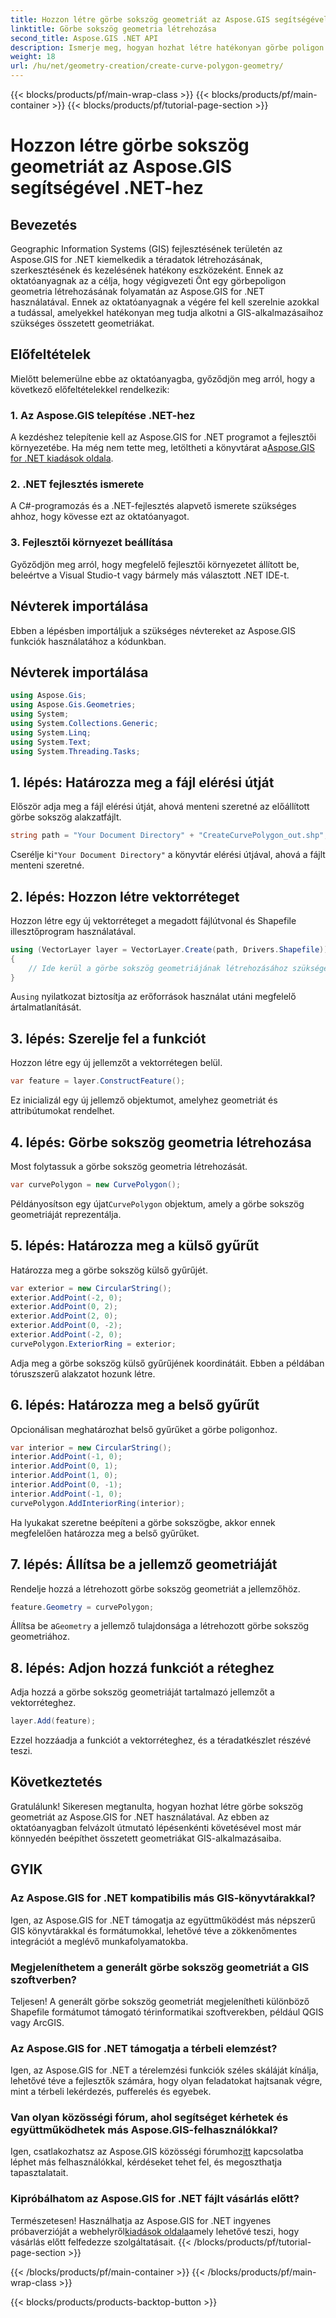 ```yaml
---
title: Hozzon létre görbe sokszög geometriát az Aspose.GIS segítségével .NET-hez
linktitle: Görbe sokszög geometria létrehozása
second_title: Aspose.GIS .NET API
description: Ismerje meg, hogyan hozhat létre hatékonyan görbe poligon geometriát az Aspose.GIS for .NET használatával. Kövesse lépésenkénti útmutatónkat a GIS-alkalmazások zökkenőmentes használatához.
weight: 18
url: /hu/net/geometry-creation/create-curve-polygon-geometry/
---
```


{{< blocks/products/pf/main-wrap-class >}}
{{< blocks/products/pf/main-container >}}
{{< blocks/products/pf/tutorial-page-section >}}

# Hozzon létre görbe sokszög geometriát az Aspose.GIS segítségével .NET-hez

## Bevezetés
Geographic Information Systems (GIS) fejlesztésének területén az Aspose.GIS for .NET kiemelkedik a téradatok létrehozásának, szerkesztésének és kezelésének hatékony eszközeként. Ennek az oktatóanyagnak az a célja, hogy végigvezeti Önt egy görbepoligon geometria létrehozásának folyamatán az Aspose.GIS for .NET használatával. Ennek az oktatóanyagnak a végére fel kell szerelnie azokkal a tudással, amelyekkel hatékonyan meg tudja alkotni a GIS-alkalmazásaihoz szükséges összetett geometriákat.
## Előfeltételek
Mielőtt belemerülne ebbe az oktatóanyagba, győződjön meg arról, hogy a következő előfeltételekkel rendelkezik:
### 1. Az Aspose.GIS telepítése .NET-hez
 A kezdéshez telepítenie kell az Aspose.GIS for .NET programot a fejlesztői környezetébe. Ha még nem tette meg, letöltheti a könyvtárat a[Aspose.GIS for .NET kiadások oldala](https://releases.aspose.com/gis/net/).
### 2. .NET fejlesztés ismerete
A C#-programozás és a .NET-fejlesztés alapvető ismerete szükséges ahhoz, hogy kövesse ezt az oktatóanyagot.
### 3. Fejlesztői környezet beállítása
Győződjön meg arról, hogy megfelelő fejlesztői környezetet állított be, beleértve a Visual Studio-t vagy bármely más választott .NET IDE-t.

## Névterek importálása
Ebben a lépésben importáljuk a szükséges névtereket az Aspose.GIS funkciók használatához a kódunkban.
## Névterek importálása
```csharp
using Aspose.Gis;
using Aspose.Gis.Geometries;
using System;
using System.Collections.Generic;
using System.Linq;
using System.Text;
using System.Threading.Tasks;
```

## 1. lépés: Határozza meg a fájl elérési útját
Először adja meg a fájl elérési útját, ahová menteni szeretné az előállított görbe sokszög alakzatfájlt.
```csharp
string path = "Your Document Directory" + "CreateCurvePolygon_out.shp";
```
 Cserélje ki`"Your Document Directory"` a könyvtár elérési útjával, ahová a fájlt menteni szeretné.
## 2. lépés: Hozzon létre vektorréteget
Hozzon létre egy új vektorréteget a megadott fájlútvonal és Shapefile illesztőprogram használatával.
```csharp
using (VectorLayer layer = VectorLayer.Create(path, Drivers.Shapefile))
{
    // Ide kerül a görbe sokszög geometriájának létrehozásához szükséges kód
}
```
 A`using` nyilatkozat biztosítja az erőforrások használat utáni megfelelő ártalmatlanítását.
## 3. lépés: Szerelje fel a funkciót
Hozzon létre egy új jellemzőt a vektorrétegen belül.
```csharp
var feature = layer.ConstructFeature();
```
Ez inicializál egy új jellemző objektumot, amelyhez geometriát és attribútumokat rendelhet.
## 4. lépés: Görbe sokszög geometria létrehozása
Most folytassuk a görbe sokszög geometria létrehozását.
```csharp
var curvePolygon = new CurvePolygon();
```
 Példányosítson egy újat`CurvePolygon` objektum, amely a görbe sokszög geometriáját reprezentálja.
## 5. lépés: Határozza meg a külső gyűrűt
Határozza meg a görbe sokszög külső gyűrűjét.
```csharp
var exterior = new CircularString();
exterior.AddPoint(-2, 0);
exterior.AddPoint(0, 2);
exterior.AddPoint(2, 0);
exterior.AddPoint(0, -2);
exterior.AddPoint(-2, 0);
curvePolygon.ExteriorRing = exterior;
```
Adja meg a görbe sokszög külső gyűrűjének koordinátáit. Ebben a példában tóruszszerű alakzatot hozunk létre.
## 6. lépés: Határozza meg a belső gyűrűt
Opcionálisan meghatározhat belső gyűrűket a görbe poligonhoz.
```csharp
var interior = new CircularString();
interior.AddPoint(-1, 0);
interior.AddPoint(0, 1);
interior.AddPoint(1, 0);
interior.AddPoint(0, -1);
interior.AddPoint(-1, 0);
curvePolygon.AddInteriorRing(interior);
```
Ha lyukakat szeretne beépíteni a görbe sokszögbe, akkor ennek megfelelően határozza meg a belső gyűrűket.
## 7. lépés: Állítsa be a jellemző geometriáját
Rendelje hozzá a létrehozott görbe sokszög geometriát a jellemzőhöz.
```csharp
feature.Geometry = curvePolygon;
```
 Állítsa be a`Geometry` a jellemző tulajdonsága a létrehozott görbe sokszög geometriához.
## 8. lépés: Adjon hozzá funkciót a réteghez
Adja hozzá a görbe sokszög geometriáját tartalmazó jellemzőt a vektorréteghez.
```csharp
layer.Add(feature);
```
Ezzel hozzáadja a funkciót a vektorréteghez, és a téradatkészlet részévé teszi.

## Következtetés
Gratulálunk! Sikeresen megtanulta, hogyan hozhat létre görbe sokszög geometriát az Aspose.GIS for .NET használatával. Az ebben az oktatóanyagban felvázolt útmutató lépésenkénti követésével most már könnyedén beépíthet összetett geometriákat GIS-alkalmazásaiba.
## GYIK
### Az Aspose.GIS for .NET kompatibilis más GIS-könyvtárakkal?
Igen, az Aspose.GIS for .NET támogatja az együttműködést más népszerű GIS könyvtárakkal és formátumokkal, lehetővé téve a zökkenőmentes integrációt a meglévő munkafolyamatokba.
### Megjeleníthetem a generált görbe sokszög geometriát a GIS szoftverben?
Teljesen! A generált görbe sokszög geometriát megjelenítheti különböző Shapefile formátumot támogató térinformatikai szoftverekben, például QGIS vagy ArcGIS.
### Az Aspose.GIS for .NET támogatja a térbeli elemzést?
Igen, az Aspose.GIS for .NET a térelemzési funkciók széles skáláját kínálja, lehetővé téve a fejlesztők számára, hogy olyan feladatokat hajtsanak végre, mint a térbeli lekérdezés, pufferelés és egyebek.
### Van olyan közösségi fórum, ahol segítséget kérhetek és együttműködhetek más Aspose.GIS-felhasználókkal?
 Igen, csatlakozhatsz az Aspose.GIS közösségi fórumhoz[itt](https://forum.aspose.com/c/gis/33) kapcsolatba léphet más felhasználókkal, kérdéseket tehet fel, és megoszthatja tapasztalatait.
### Kipróbálhatom az Aspose.GIS for .NET fájlt vásárlás előtt?
 Természetesen! Használhatja az Aspose.GIS for .NET ingyenes próbaverzióját a webhelyről[kiadások oldala](https://releases.aspose.com/)amely lehetővé teszi, hogy vásárlás előtt felfedezze szolgáltatásait.
{{< /blocks/products/pf/tutorial-page-section >}}

{{< /blocks/products/pf/main-container >}}
{{< /blocks/products/pf/main-wrap-class >}}

{{< blocks/products/products-backtop-button >}}
